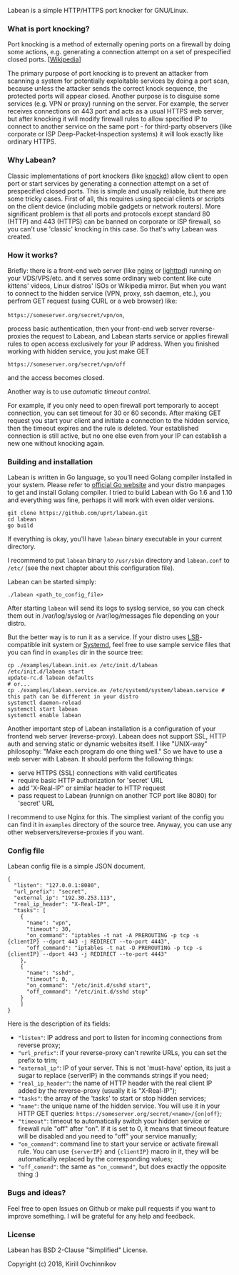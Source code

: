 Labean is a simple HTTP/HTTPS port knocker for GNU/Linux.

### What is port knocking?
Port knocking is a method of externally opening ports on a firewall by doing some actions, e.g. generating a connection attempt on a set of prespecified closed ports.  [[Wikipedia](https://en.wikipedia.org/wiki/Port_knocking)]

The primary purpose of port knocking is to prevent an attacker from scanning a system for potentially exploitable services by doing a port scan, because unless the attacker sends the correct knock sequence, the protected ports will appear closed.
Another purpose is to disguise some services (e.g. VPN or proxy) running on the server. For example, the server receives connections on 443 port and acts as a usual HTTPS web server, but after knocking it will modify firewall rules to allow specified IP to connect to another service on the same port - for third-party observers (like corporate or ISP Deep-Packet-Inspection systems) it will look exactly like ordinary HTTPS.

### Why Labean?
Classic implementations of port knockers (like [knockd](http://www.zeroflux.org/projects/knock)) allow client to open port or start services by generating a connection attempt on a set of prespecified closed ports. This is simple and usually reliable, but there are some tricky cases. First of all, this requires using special clients or scripts on the client device (including mobile gadgets or network routers). More significant problem is that all ports and protocols except standard 80 (HTTP) and 443 (HTTPS) can be banned on corporate or ISP firewall, so you can't use 'classic' knocking  in this case. So that's why Labean was created.

### How it works?
Briefly: there is a front-end web server (like [nginx](http://nginx.org/) or [lighttpd](https://www.lighttpd.net/)) running on your VDS/VPS/etc. and it serves some ordinary web content like cute kittens' videos, Linux distros' ISOs or Wikipedia mirror. But when you want to connect to the hidden service (VPN, proxy, ssh daemon, etc.), you perfrom GET request (using CURL or a web browser) like:

`https://someserver.org/secret/vpn/on`,

process basic authentication, then your front-end web server reverse-proxies the request to Labean, and Labean starts service or applies firewall rules to open access exclusively for your IP address. When you finished working with hidden service, you just make GET

`https://someserver.org/secret/vpn/off`

and the access becomes closed.

Another way is to use *automatic timeout control*.

For example, if you only need to open firewall port temporarly to accept connection, you can set timeout for 30 or 60 seconds. After making GET request you start your client and initiate a connection to the hidden service, then the timeout expires and the rule is deleted. Your established connection is still active, but no one else even from your IP can establish a new one without knocking again.

### Building and installation
Labean is written in Go language, so you'll need Golang compiler installed in your system. Please refer to [official Go website](https://golang.org/doc/install) and your distro manpages to get and install Golang compiler. I tried to build Labean with Go 1.6 and 1.10 and everything was fine, perhaps it will work with even older versions.

``` # clone the latest source code:
git clone https://github.com/uprt/labean.git
cd labean
go build 
```

If everything is okay, you'll have `labean` binary executable in your current directory.

I recommend to put `labean` binary to `/usr/sbin` directory and `labean.conf` to `/etc/` (see the next chapter about this configuration file).

Labean can be started simply:

`./labean <path_to_config_file>`

After starting `labean` will send its logs to syslog service, so you can check them out in /var/log/syslog or /var/log/messages file depending on your distro.

But the better way is to run it as a service. If your distro uses [LSB](https://wiki.debian.org/LSBInitScripts)-compatible init system or [Systemd](https://www.freedesktop.org/wiki/Software/systemd/), feel free to use sample service files that you can find in `examples` dir in the source tree:
```
cp ./examples/labean.init.ex /etc/init.d/labean
/etc/init.d/labean start
update-rc.d labean defaults
# or...
cp ./examples/labean.service.ex /etc/systemd/system/labean.service # this path can be different in your distro
systemctl daemon-reload
systemctl start labean
systemctl enable labean
```

Another important step of Labean installation is a configuration of  your frontend web server (reverse-proxy). Labean does not support SSL, HTTP auth and serving static or dynamic websites itself. I like "UNIX-way" philosophy: "Make each program do one thing well." So we have to use a web server with Labean. It should perform the following things:

- serve HTTPS (SSL) connections with valid certificates
- require basic HTTP authorization for 'secret' URL
- add 'X-Real-IP" or similar header to HTTP request
- pass request to Labean (runnign on another TCP port like 8080) for 'secret' URL

I recommend to use Nginx for this. 
The simpliest variant of the config you can find it in `examples` directory of the source tree.
Anyway, you can use any other webservers/reverse-proxies if you want.

### Config file
Labean config file is a simple JSON document. 
```
{
  "listen": "127.0.0.1:8080",
  "url_prefix": "secret",
  "external_ip": "192.30.253.113",
  "real_ip_header": "X-Real-IP",
  "tasks": [ 
    {
      "name": "vpn",
      "timeout": 30,
      "on_command": "iptables -t nat -A PREROUTING -p tcp -s {clientIP} --dport 443 -j REDIRECT --to-port 4443",
      "off_command": "iptables -t nat -D PREROUTING -p tcp -s {clientIP} --dport 443 -j REDIRECT --to-port 4443"
    },
    {
      "name": "sshd",
      "timeout": 0,
      "on_command": "/etc/init.d/sshd start",
      "off_command": "/etc/init.d/sshd stop"
    }
    ]
}
```

Here is the description of its fields:
- `"listen"`: IP address and port to listen for incoming connections from reverse proxy;
- `"url_prefix"`: if your reverse-proxy can't rewrite URLs, you can set the prefix to trim;
- `"external_ip"`: IP of your server. This is not 'must-have' option, its just a sugar to replace {serverIP} in the commands strings if you need;
- `"real_ip_header"`: the name of HTTP header with the real client IP added by the reverse-proxy (usually it is "X-Real-IP");
- `"tasks"`: the array of the 'tasks' to start or stop hidden services;
- `"name"`: the unique name of the hidden service. You will use it in your HTTP GET queries: `https://someserver.org/secret/<name>/{on|off}`;
- `"timeout"`: timeout to automatically switch your hidden service or firewall rule "off" after "on". If it is set to 0, it means that timeout feature will be disabled and you need to "off" your service manually;
- `"on_command"`: command line to start your service or activate firewall rule. You can use `{serverIP}` and `{clientIP}` macro in it, they will be automatically replaced by the corresponding values;
- `"off_comand"`: the same as `"on_command"`, but does exactly the opposite thing :)

### Bugs and ideas?
Feel free to open Issues on Github or make pull requests if you want to improve something. I will be grateful for any help and feedback.

### License
Labean has BSD 2-Clause "Simplified" License.

Copyright (c) 2018, Kirill Ovchinnikov

